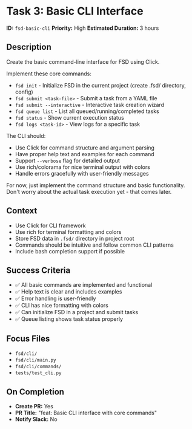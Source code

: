 # Task 3: Basic CLI Interface

**ID:** `fsd-basic-cli`
**Priority:** High
**Estimated Duration:** 3 hours

## Description

Create the basic command-line interface for FSD using Click.

Implement these core commands:
- `fsd init` - Initialize FSD in the current project (create .fsd/ directory, config)
- `fsd submit <task-file>` - Submit a task from a YAML file
- `fsd submit --interactive` - Interactive task creation wizard
- `fsd queue list` - List all queued/running/completed tasks
- `fsd status` - Show current execution status
- `fsd logs <task-id>` - View logs for a specific task

The CLI should:
- Use Click for command structure and argument parsing
- Have proper help text and examples for each command
- Support `--verbose` flag for detailed output
- Use rich/colorama for nice terminal output with colors
- Handle errors gracefully with user-friendly messages

For now, just implement the command structure and basic functionality.
Don't worry about the actual task execution yet - that comes later.

## Context

- Use Click for CLI framework
- Use rich for terminal formatting and colors
- Store FSD data in `.fsd/` directory in project root
- Commands should be intuitive and follow common CLI patterns
- Include bash completion support if possible

## Success Criteria

- ✅ All basic commands are implemented and functional
- ✅ Help text is clear and includes examples
- ✅ Error handling is user-friendly
- ✅ CLI has nice formatting with colors
- ✅ Can initialize FSD in a project and submit tasks
- ✅ Queue listing shows task status properly

## Focus Files

- `fsd/cli/`
- `fsd/cli/main.py`
- `fsd/cli/commands/`
- `tests/test_cli.py`

## On Completion

- **Create PR:** Yes
- **PR Title:** "feat: Basic CLI interface with core commands"
- **Notify Slack:** No
